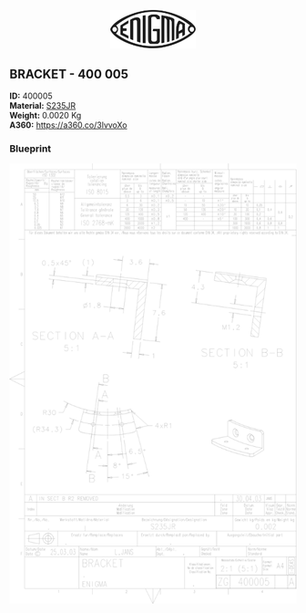 <!-- PROJECT LOGO -->
<p align="center">
  <a href="https://github.com/AresValley/ENIGMA">
    <img src="../../img/logo.svg" alt="Logo" width="150">
  </a>
</p>

<!-- ABOUT THE PROJECT -->
## BRACKET - 400 005

**ID:** 400005 <br/>
**Material:** [S235JR](https://github.com/AresValley/ENIGMA#s235jr-) <br/>
**Weight:** 0.0020 Kg <br/>
**A360:** https://a360.co/3lvvoXo <br/>

### Blueprint
<img src="BP.png" alt="Logo">